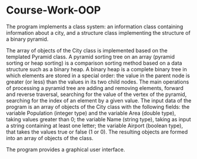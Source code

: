 # Course-Work-OOP
The program implements a class system: an information class containing information about a city, and a structure class implementing the structure of a binary pyramid.

The array of objects of the City class is implemented based on the templated Pyramid class.
A pyramid sorting tree on an array (pyramid sorting or heap sorting) is a comparison sorting method based on a data structure such as a binary heap. A binary heap is a complete binary tree in which elements are stored in a special order: the value in the parent node is greater (or less) than the values in its two child nodes.
The main operations of processing a pyramid tree are adding and removing elements, forward and reverse traversal, searching for the value of the vertex of the pyramid, searching for the index of an element by a given value.
The input data of the program is an array of objects of the City class with the following fields: the variable Population (integer type) and the variable Area (double type), taking values greater than 0; the variable Name (string type), taking as input a string containing at least one letter; the variable Airport (boolean type), that takes the values true or false (1 or 0). The resulting objects are formed into an array of objects of the class.

The program provides a graphical user interface.
